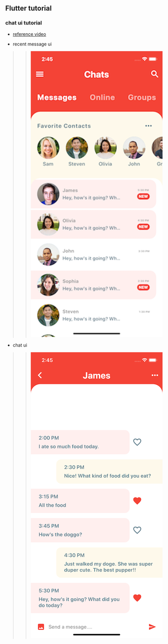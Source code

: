 ## Flutter tutorial 

### chat ui tutorial 
- [reference video](https://youtu.be/h-igXZCCrrc)


- recent message ui
> > ![Alt text](./docs/recent.png)

- chat ui
> > ![Alt text](./docs/chat.png)